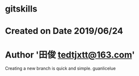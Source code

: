 ﻿# gitskills
# Created on Date 2019/06/24
# Author '田俊 tedtjxtt@163.com'
Creating a new branch is quick and simple.
guanlicelue
